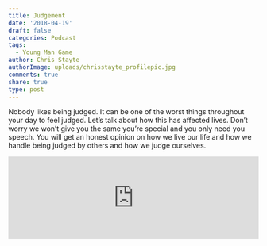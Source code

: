 ```yaml
---
title: Judgement
date: '2018-04-19'
draft: false
categories: Podcast
tags:
  - Young Man Game
author: Chris Stayte
authorImage: uploads/chrisstayte_profilepic.jpg
comments: true
share: true
type: post
---
```

Nobody likes being judged. It can be one of the worst things throughout your day to feel judged. Let’s talk about how this has affected lives. Don’t worry we won’t give you the same you’re special and you only need you speech. You will get an honest opinion on how we live our life and how we handle being judged by others and how we judge ourselves.







<iframe width="100%" height="166" scrolling="no" frameborder="no" src="https://w.soundcloud.com/player/?url=https%3A//api.soundcloud.com/tracks/430017618&amp;color=ff5500"></iframe>
